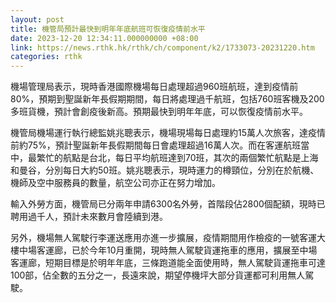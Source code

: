 ```yaml
---
layout: post
title: 機管局預計最快到明年年底航班可恢復疫情前水平
date: 2023-12-20 12:34:11.000000000 +08:00
link: https://news.rthk.hk/rthk/ch/component/k2/1733073-20231220.htm
categories: rthk
---
```


機場管理局表示，現時香港國際機場每日處理超過960班航班，達到疫情前80%，預期到聖誕新年長假期期間，每日將處理過千航班，包括760班客機及200多班貨機，預計會創疫後新高。預期最快到明年年底，可以恢復疫情前水平。

機管局機場運行執行總監姚兆聰表示，機場現場每日處理約15萬人次旅客，達疫情前約75%，預計聖誕新年長假期間每日會處理超過16萬人次。而在客運航班當中，最繁忙的航點是台北，每日平均航班達到70班，其次的兩個繁忙航點是上海和曼谷，分別每日大約50班。姚兆聰表示，現時運力的樽頸位，分別在於航機、機師及空中服務員的數量，航空公司亦正在努力增加。

輸入外勞方面，機管局已分兩年申請6300名外勞，首階段佔2800個配額，現時已聘用過千人，預計未來數月會陸續到港。

另外，機場無人駕駛行李運送應用亦進一步擴展，疫情期間用作檢疫的一號客運大樓中場客運廊，已於今年10月重開，現時無人駕駛貨運拖車的應用，擴展至中場客運廊，短期目標是於明年年底，三條跑道能全面使用時，無人駕駛貨運拖車可達100部，佔全數的五分之一，長遠來說，期望停機坪大部分貨運都可利用無人駕駛。

